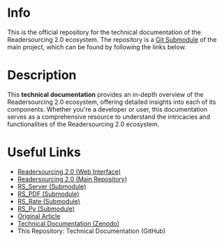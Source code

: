 <h1>Info</h1>

This is the official repository for the technical documentation of the Readersourcing 2.0 ecosystem. The repository is a <a href="https://git-scm.com/book/it/v2/Git-Tools-Submodules">Git Submodule</a> of the main project, which can be found by following the links below.

<h1>Description</h1>

This **technical documentation** provides an in-depth overview of the Readersourcing 2.0 ecosystem, offering detailed insights into each of its components. Whether you're a developer or user, this documentation serves as a comprehensive resource to understand the intricacies and functionalities of the Readersourcing 2.0 ecosystem.

<h1>Useful Links</h1>

- <a href="https://readersourcing.com">Readersourcing 2.0 (Web Interface)</a>
- <a href="https://github.com/Miccighel/Readersourcing-2.0-RS_Rate">Readersourcing 2.0 (Main Repository)</a>
- <a href="https://github.com/Miccighel/Readersourcing-2.0-RS_Server">RS_Server (Submodule)</a>
- <a href="https://github.com/Miccighel/Readersourcing-2.0-RS_PDF">RS_PDF (Submodule)</a>
- <a href="https://github.com/Miccighel/Readersourcing-2.0-RS_Rate">RS_Rate (Submodule)</a>
- <a href="https://github.com/Miccighel/Readersourcing-2.0-RS_Py">RS_Py (Submodule)</a>
- <a href="https://zenodo.org/record/1446468">Original Article</a>
- <a href="https://zenodo.org/record/1452397">Technical Documentation (Zenodo)</a>
- This Repository: Technical Documentation (GitHub)

